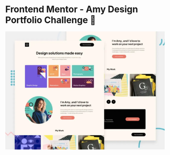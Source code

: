 # Frontend Mentor - Amy Design Portfolio Challenge 👋

![Design preview for Amy Design Portfolio coding challenge](./src/assets/thumbnail-project-1-large.webp)
